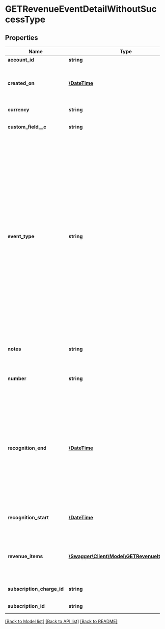 # GETRevenueEventDetailWithoutSuccessType

## Properties
Name | Type | Description | Notes
------------ | ------------- | ------------- | -------------
**account_id** | **string** | An account ID. | [optional] 
**created_on** | [**\DateTime**](\DateTime.md) | The date when the record was created in YYYY-MM-DD HH:MM:SS format. | [optional] 
**currency** | **string** | The type of currency used. | [optional] 
**custom_field__c** | **string** | Any custom fields defined for this object. | [optional] 
**event_type** | **string** | Label of the revenue event type. Revenue event type labels can be duplicated. You can configure your revenue event type labels by navigating to **Settings &gt; Z-Finance Settings &gt; Configure Revenue Event Types** in the Zuora UI. The default revenue event types are:    * Invoice Posted   * Invoice Item Adjustment Created   * Invoice Canceled   * Invoice Item Adjustment Canceled   * Revenue Distributed | [optional] 
**notes** | **string** | Additional information about this record. | [optional] 
**number** | **string** | The revenue event number created when a revenue event occurs. | [optional] 
**recognition_end** | [**\DateTime**](Date.md) | The end date of a recognition period in YYYY-MM-DD format.   The maximum difference of the recognitionStart and recognitionEnd date fields is equal to 250 multiplied by the length of an accounting period. | [optional] 
**recognition_start** | [**\DateTime**](Date.md) | The start date of a recognition period in YYYY-MM-DD format. | [optional] 
**revenue_items** | [**\Swagger\Client\Model\GETRevenueItemType[]**](GETRevenueItemType.md) | Revenue items are listed in ascending order by the accounting period start date. | [optional] 
**subscription_charge_id** | **string** | The original subscription charge ID. | [optional] 
**subscription_id** | **string** | The original subscription ID. | [optional] 

[[Back to Model list]](../README.md#documentation-for-models) [[Back to API list]](../README.md#documentation-for-api-endpoints) [[Back to README]](../README.md)


